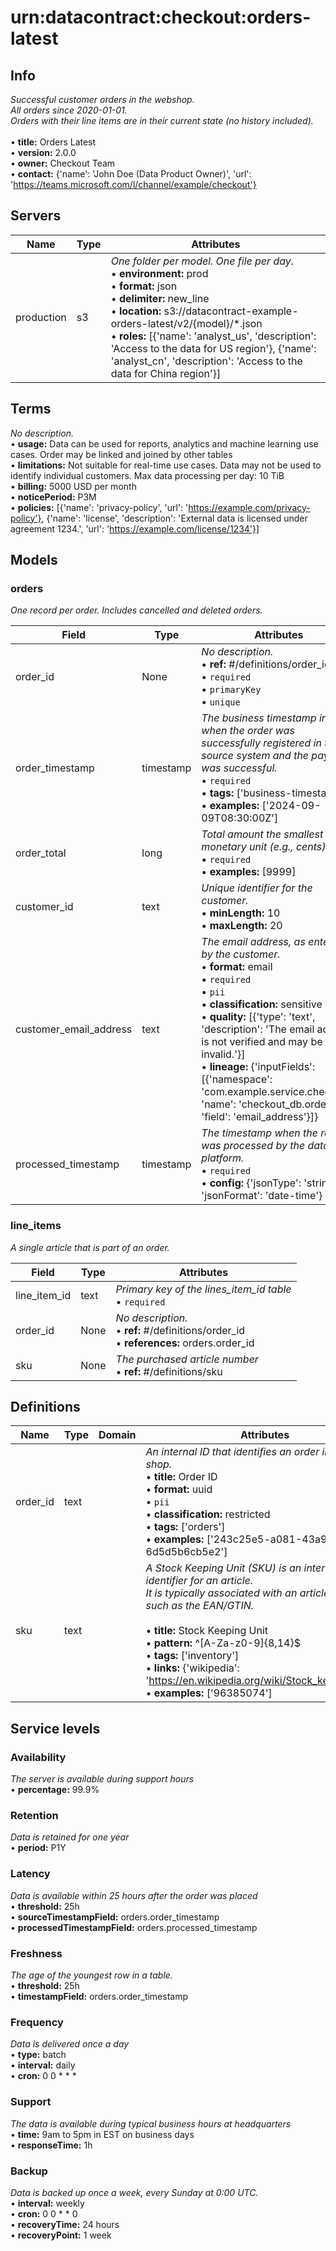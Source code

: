 # urn:datacontract:checkout:orders-latest
## Info
*Successful customer orders in the webshop. <br>All orders since 2020-01-01. <br>Orders with their line items are in their current state (no history included).<br>*<br>• **title:** Orders Latest<br>• **version:** 2.0.0<br>• **owner:** Checkout Team<br>• **contact:** {'name': 'John Doe (Data Product Owner)', 'url': 'https://teams.microsoft.com/l/channel/example/checkout'}

## Servers
| Name | Type | Attributes |
| ---- | ---- | ---------- |
| production | s3 | *One folder per model. One file per day.*<br>• **environment:** prod<br>• **format:** json<br>• **delimiter:** new_line<br>• **location:** s3://datacontract-example-orders-latest/v2/{model}/*.json<br>• **roles:** [{'name': 'analyst_us', 'description': 'Access to the data for US region'}, {'name': 'analyst_cn', 'description': 'Access to the data for China region'}] |

## Terms
*No description.*<br>• **usage:** Data can be used for reports, analytics and machine learning use cases.
Order may be linked and joined by other tables
<br>• **limitations:** Not suitable for real-time use cases.
Data may not be used to identify individual customers.
Max data processing per day: 10 TiB
<br>• **billing:** 5000 USD per month<br>• **noticePeriod:** P3M<br>• **policies:** [{'name': 'privacy-policy', 'url': 'https://example.com/privacy-policy'}, {'name': 'license', 'description': 'External data is licensed under agreement 1234.', 'url': 'https://example.com/license/1234'}]

## Models
### orders
*One record per order. Includes cancelled and deleted orders.*

| Field | Type | Attributes |
| ----- | ---- | ---------- |
|  order_id | None | *No description.*<br>• **ref:** #/definitions/order_id<br>• `required`<br>• `primaryKey`<br>• `unique` |
|  order_timestamp | timestamp | *The business timestamp in UTC when the order was successfully registered in the source system and the payment was successful.*<br>• `required`<br>• **tags:** ['business-timestamp']<br>• **examples:** ['2024-09-09T08:30:00Z'] |
|  order_total | long | *Total amount the smallest monetary unit (e.g., cents).*<br>• `required`<br>• **examples:** [9999] |
|  customer_id | text | *Unique identifier for the customer.*<br>• **minLength:** 10<br>• **maxLength:** 20 |
|  customer_email_address | text | *The email address, as entered by the customer.*<br>• **format:** email<br>• `required`<br>• `pii`<br>• **classification:** sensitive<br>• **quality:** [{'type': 'text', 'description': 'The email address is not verified and may be invalid.'}]<br>• **lineage:** {'inputFields': [{'namespace': 'com.example.service.checkout', 'name': 'checkout_db.orders', 'field': 'email_address'}]} |
|  processed_timestamp | timestamp | *The timestamp when the record was processed by the data platform.*<br>• `required`<br>• **config:** {'jsonType': 'string', 'jsonFormat': 'date-time'} |
### line_items
*A single article that is part of an order.*

| Field | Type | Attributes |
| ----- | ---- | ---------- |
|  line_item_id | text | *Primary key of the lines_item_id table*<br>• `required` |
|  order_id | None | *No description.*<br>• **ref:** #/definitions/order_id<br>• **references:** orders.order_id |
|  sku | None | *The purchased article number*<br>• **ref:** #/definitions/sku |

## Definitions
| Name | Type | Domain | Attributes |
| ---- | ---- | ------ | ---------- |
| order_id | text |  | *An internal ID that identifies an order in the online shop.*<br>• **title:** Order ID<br>• **format:** uuid<br>• `pii`<br>• **classification:** restricted<br>• **tags:** ['orders']<br>• **examples:** ['243c25e5-a081-43a9-aeab-6d5d5b6cb5e2'] |
| sku | text |  | *A Stock Keeping Unit (SKU) is an internal unique identifier for an article. <br>It is typically associated with an article's barcode, such as the EAN/GTIN.<br>*<br>• **title:** Stock Keeping Unit<br>• **pattern:** ^[A-Za-z0-9]{8,14}$<br>• **tags:** ['inventory']<br>• **links:** {'wikipedia': 'https://en.wikipedia.org/wiki/Stock_keeping_unit'}<br>• **examples:** ['96385074'] |

## Service levels

### Availability
*The server is available during support hours*<br>• **percentage:** 99.9%

### Retention
*Data is retained for one year*<br>• **period:** P1Y

### Latency
*Data is available within 25 hours after the order was placed*<br>• **threshold:** 25h<br>• **sourceTimestampField:** orders.order_timestamp<br>• **processedTimestampField:** orders.processed_timestamp

### Freshness
*The age of the youngest row in a table.*<br>• **threshold:** 25h<br>• **timestampField:** orders.order_timestamp

### Frequency
*Data is delivered once a day*<br>• **type:** batch<br>• **interval:** daily<br>• **cron:** 0 0 * * *

### Support
*The data is available during typical business hours at headquarters*<br>• **time:** 9am to 5pm in EST on business days<br>• **responseTime:** 1h

### Backup
*Data is backed up once a week, every Sunday at 0:00 UTC.*<br>• **interval:** weekly<br>• **cron:** 0 0 * * 0<br>• **recoveryTime:** 24 hours<br>• **recoveryPoint:** 1 week

